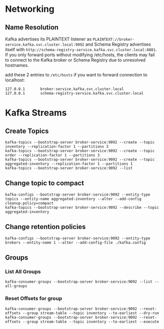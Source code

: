 # Networking

## Name Resolution
Kafka advertises its PLAINTEXT listener as `PLAINTEXT://broker-service.kafka.svc.cluster.local:9092` and Schema Registry
advertises itself with `http://schema-registry-service.kafka.svc.cluster.local:8081`. If you only forward ports without modifying
/etc/hosts, the clients may fail to connect to the Kafka broker or Schema Registry due to unresolved hostnames.

add these 2 entries to `/etc/hosts` if you want to forward connection to localhost:

```agsl
127.0.0.1       broker-service.kafka.svc.cluster.local
127.0.0.1       schema-registry-service.kafka.svc.cluster.local
```


# Kafka Streams

## Create Topics
```
kafka-topics --bootstrap-server broker-service:9092 --create --topic inventory --replication-factor 1 --partitions 3
kafka-topics --bootstrap-server broker-service:9092 --create --topic order --replication-factor 1 --partitions 3
kafka-topics --bootstrap-server broker-service:9092 --create --topic aggregated-inventory --replication-factor 1 --partitions 1
kafka-topics --bootstrap-server broker-service:9092 --list
```


## Change topic to compact
```
kafka-configs --bootstrap-server broker-service:9092 --entity-type topics --entity-name aggregated-inventory --alter --add-config cleanup.policy=compact
kafka-topics --bootstrap-server broker-service:9092 --describe --topic aggregated-inventory
```


## Change retention policies
```
kafka-configs --bootstrap-server broker-service:9092 --entity-type brokers --entity-name 1 --alter --add-config-file ./kafka.config
```


## Groups
### List All Groups
```
kafka-consumer-groups --bootstrap-server broker-service:9092 --list --all-groups
```

### Reset Offsets for group
```
kafka-consumer-groups --bootstrap-server broker-service:9092 --reset-offsets --group stream-table --topic inventory --to-earliest --dry-run
kafka-consumer-groups --bootstrap-server broker-service:9092 --reset-offsets --group stream-table --topic inventory --to-earliest --execute
```

